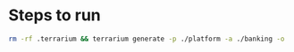 # Steps to run

```sh
rm -rf .terrarium && terrarium generate -p ./platform -a ./banking -o ./.terrarium
```


